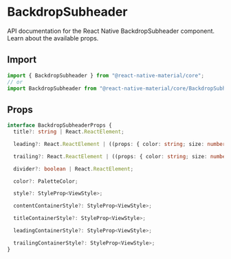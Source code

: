 # BackdropSubheader

API documentation for the React Native BackdropSubheader component. Learn about the available props.

## Import
 
```js
import { BackdropSubheader } from "@react-native-material/core";
// or
import BackdropSubheader from "@react-native-material/core/BackdropSubheader";
```

## Props

```ts
interface BackdropSubheaderProps {
  title?: string | React.ReactElement;

  leading?: React.ReactElement | ((props: { color: string; size: number }) => React.ReactElement | null) | null;

  trailing?: React.ReactElement | ((props: { color: string; size: number }) => React.ReactElement | null) | null;

  divider?: boolean | React.ReactElement;

  color?: PaletteColor;

  style?: StyleProp<ViewStyle>;

  contentContainerStyle?: StyleProp<ViewStyle>;

  titleContainerStyle?: StyleProp<ViewStyle>;

  leadingContainerStyle?: StyleProp<ViewStyle>;

  trailingContainerStyle?: StyleProp<ViewStyle>;
}

```
